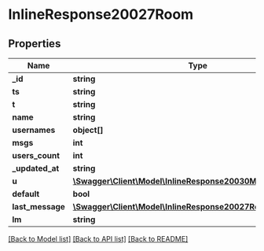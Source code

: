 # InlineResponse20027Room

## Properties
Name | Type | Description | Notes
------------ | ------------- | ------------- | -------------
**_id** | **string** |  | [optional] 
**ts** | **string** |  | [optional] 
**t** | **string** |  | [optional] 
**name** | **string** |  | [optional] 
**usernames** | **object[]** |  | [optional] 
**msgs** | **int** |  | [optional] 
**users_count** | **int** |  | [optional] 
**_updated_at** | **string** |  | [optional] 
**u** | [**\Swagger\Client\Model\InlineResponse20030MessageU**](InlineResponse20030MessageU.md) |  | [optional] 
**default** | **bool** |  | [optional] 
**last_message** | [**\Swagger\Client\Model\InlineResponse20027RoomLastMessage**](InlineResponse20027RoomLastMessage.md) |  | [optional] 
**lm** | **string** |  | [optional] 

[[Back to Model list]](../../README.md#documentation-for-models) [[Back to API list]](../../README.md#documentation-for-api-endpoints) [[Back to README]](../../README.md)


